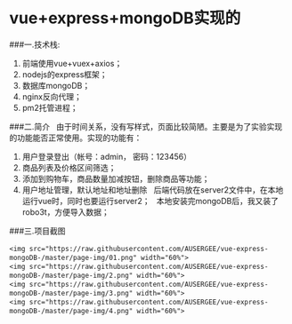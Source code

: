 
# vue+express+mongoDB实现的

###一.技术栈:
  1. 前端使用vue+vuex+axios；
  2. nodejs的express框架；
  3. 数据库mongoDB；
  4. nginx反向代理；
  5. pm2托管进程；
  
  
###二.简介
  &nbsp;&nbsp;由于时间关系，没有写样式，页面比较简陋。主要是为了实验实现的功能能否正常使用。实现的功能有：
  1. 用户登录登出（帐号：admin， 密码：123456）
  2. 商品列表及价格区间筛选；
  3. 添加到购物车，商品数量加减按钮，删除商品等功能；
  4. 用户地址管理，默认地址和地址删除
  &nbsp;&nbsp;后端代码放在server2文件中，在本地运行vue时，同时也要运行server2；
  &nbsp;&nbsp;本地安装完mongoDB后，我又装了robo3t，方便导入数据；
  
  
 ###三.项目截图
 
    <img src="https://raw.githubusercontent.com/AUSERGEE/vue-express-mongoDB-/master/page-img/01.png" width="60%">
    <img src="https://raw.githubusercontent.com/AUSERGEE/vue-express-mongoDB-/master/page-img/2.png" width="60%">
    <img src="https://raw.githubusercontent.com/AUSERGEE/vue-express-mongoDB-/master/page-img/3.png" width="60%">
    <img src="https://raw.githubusercontent.com/AUSERGEE/vue-express-mongoDB-/master/page-img/4.png" width="60%">
 
 
  



